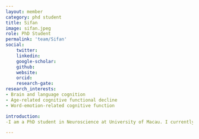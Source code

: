 ```yaml
---
layout: member
category: phd student
title: Sifan
image: sifan.jpeg
role: PhD Student
permalink: 'team/Sifan'
social:
    twitter: 
    linkedin: 
    google-scholar: 
    github: 
    website:
    orcid: 
    research-gate: 
research_interests:
- Brain and language cognition
- Age-related cognitive functional decline
- Word-emotion-related cognitive function

introduction:
-I am a PhD student in Neuroscience at University of Macau. I currently am interested in exploring language cognition and how to prevent cognitive decline in the elderly through language training. In addition,i will also devote myself to exploring the influence of word emotion on cognitive function.

---
```

